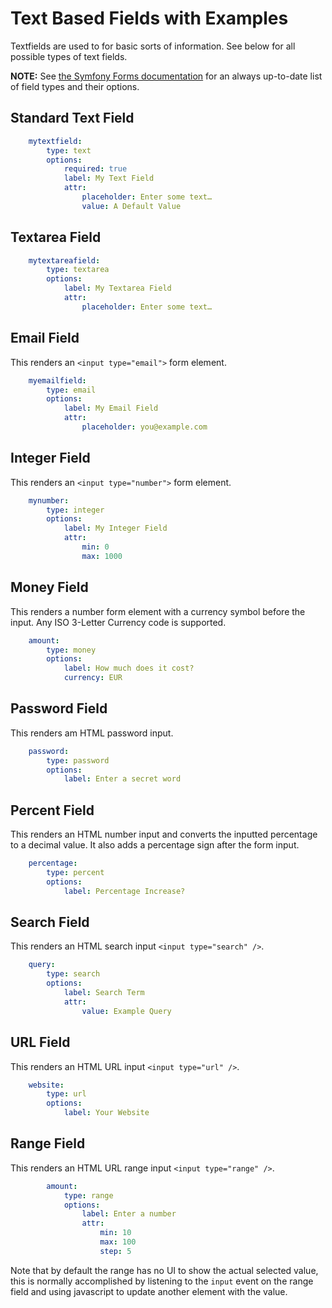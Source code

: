 Text Based Fields with Examples
===============================

Textfields are used to for basic sorts of information. 
See below for all possible types of text fields.

**NOTE:** See [the Symfony Forms documentation][forms] for an always up-to-date
list of field types and their options.

Standard Text Field
-------------------

```yaml
    mytextfield:
        type: text
        options:
            required: true
            label: My Text Field
            attr:
                placeholder: Enter some text…
                value: A Default Value
```

Textarea Field
--------------

```yaml
    mytextareafield:
        type: textarea
        options:
            label: My Textarea Field
            attr:
                placeholder: Enter some text…
```

Email Field
-----------

This renders an `<input type="email">` form element.

```yaml
    myemailfield:
        type: email
        options:
            label: My Email Field
            attr:
                placeholder: you@example.com
```

Integer Field
-------------

This renders an `<input type="number">` form element.

```yaml
    mynumber:
        type: integer
        options:
            label: My Integer Field
            attr:
                min: 0
                max: 1000
```

Money Field
-----------

This renders a number form element with a currency symbol before the input. Any
ISO 3-Letter Currency code is supported.

```yaml
    amount:
        type: money
        options:
            label: How much does it cost?
            currency: EUR
```

Password Field
--------------

This renders am HTML password input.

```yaml
    password:
        type: password
        options:
            label: Enter a secret word
```

Percent Field
-------------

This renders an HTML number input and converts the inputted percentage to a
decimal value. It also adds a percentage sign after the form input.

```yaml
    percentage:
        type: percent
        options:
            label: Percentage Increase?
```

Search Field
------------

This renders an HTML search input `<input type="search" />`.

```yaml
    query:
        type: search
        options:
            label: Search Term
            attr:
                value: Example Query
```


URL Field
---------

This renders an HTML URL input `<input type="url" />`.

```yaml
    website:
        type: url
        options:
            label: Your Website
```

Range Field
-----------

This renders an HTML URL range input `<input type="range" />`.

```yml
        amount:
            type: range
            options:
                label: Enter a number
                attr:
                    min: 10
                    max: 100
                    step: 5
```

Note that by default the range has no UI to show the actual selected value,
this is normally accomplished by listening to the `input` event on the range
field and using javascript to update another element with the value.

[forms]: http://symfony.com/doc/current/reference/forms/types/form.html